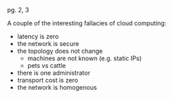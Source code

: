 pg. 2, 3

A couple of the interesting fallacies of cloud computing:
- latency is zero
- the network is secure
- the topology does not change
    - machines are not known (e.g. static IPs)
    - pets vs cattle 
- there is one administrator
- transport cost is zero
- the network is homogenous